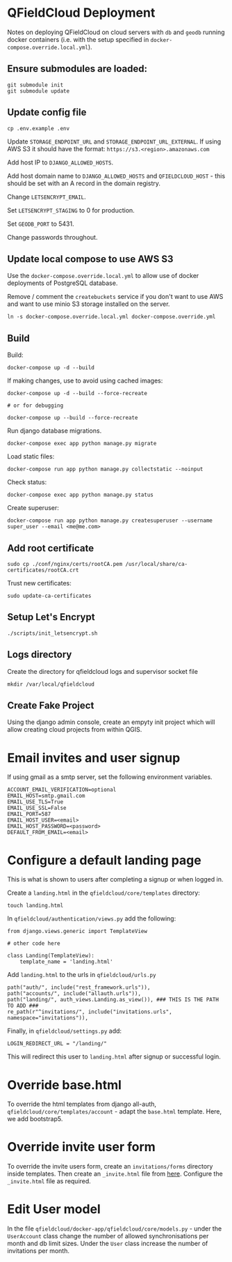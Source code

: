 # QFieldCloud Deployment

Notes on deploying QFieldCloud on cloud servers with `db` and `geodb` running docker containers (i.e. with the setup specified in `docker-compose.override.local.yml`).

## Ensure submodules are loaded:

```
git submodule init
git submodule update
```

## Update config file

```
cp .env.example .env
```

Update `STORAGE_ENDPOINT_URL` and `STORAGE_ENDPOINT_URL_EXTERNAL`. If using AWS S3 it should have the format: `https://s3.<region>.amazonaws.com`

Add host IP to `DJANGO_ALLOWED_HOSTS`. 

Add host domain name to `DJANGO_ALLOWED_HOSTS` and `QFIELDCLOUD_HOST` - this should be set with an A record in the domain registry.

Change `LETSENCRYPT_EMAIL`.

Set `LETSENCRYPT_STAGING` to 0 for production. 

Set `GEODB_PORT` to 5431.

Change passwords throughout. 

## Update local compose to use AWS S3

Use the `docker-compose.override.local.yml` to allow use of docker deployments of PostgreSQL database. 

Remove / comment the `createbuckets` service if you don't want to use AWS and want to use minio S3 storage installed on the server. 

```
ln -s docker-compose.override.local.yml docker-compose.override.yml
```

## Build


Build: 

```
docker-compose up -d --build
```

If making changes, use to avoid using cached images:

```
docker-compose up -d --build --force-recreate

# or for debugging

docker-compose up --build --force-recreate

```

Run django database migrations.
```
docker-compose exec app python manage.py migrate
```

Load static files:
```
docker-compose run app python manage.py collectstatic --noinput
```

Check status:

```
docker-compose exec app python manage.py status
```

Create superuser:

```
docker-compose run app python manage.py createsuperuser --username super_user --email <me@me.com>
```

## Add root certificate

```
sudo cp ./conf/nginx/certs/rootCA.pem /usr/local/share/ca-certificates/rootCA.crt
```

Trust new certificates:

```
sudo update-ca-certificates
```

## Setup Let's Encrypt

```
./scripts/init_letsencrypt.sh
```

## Logs directory
Create the directory for qfieldcloud logs and supervisor socket file

```
mkdir /var/local/qfieldcloud
```

## Create Fake Project

Using the django admin console, create an empyty init project which will allow creating cloud projects from within QGIS. 

# Email invites and user signup

If using gmail as a smtp server, set the following environment variables. 

```
ACCOUNT_EMAIL_VERIFICATION=optional
EMAIL_HOST=smtp.gmail.com
EMAIL_USE_TLS=True
EMAIL_USE_SSL=False
EMAIL_PORT=587
EMAIL_HOST_USER=<email>
EMAIL_HOST_PASSWORD=<password>
DEFAULT_FROM_EMAIL=<email>
```

# Configure a default landing page

This is what is shown to users after completing a signup or when logged in.

Create a `landing.html` in the `qfieldcloud/core/templates` directory:

```
touch landing.html
```

In `qfieldcloud/authentication/views.py` add the following:

```
from django.views.generic import TemplateView

# other code here

class Landing(TemplateView):
    template_name = 'landing.html'
```

Add `landing.html` to the urls in `qfieldcloud/urls.py`

```
path("auth/", include("rest_framework.urls")),
path("accounts/", include("allauth.urls")),
path("landing/", auth_views.Landing.as_view()), ### THIS IS THE PATH TO ADD ###
re_path(r"^invitations/", include("invitations.urls", namespace="invitations")),
```

Finally, in `qfieldcloud/settings.py` add:

```
LOGIN_REDIRECT_URL = "/landing/"
``` 

This will redirect this user to `landing.html` after signup or successful login. 

# Override base.html

To override the html templates from django all-auth, `qfieldcloud/core/templates/account` - adapt the `base.html` template. Here, we add bootstrap5. 

# Override invite user form

To override the invite users form, create an `invitations/forms` directory inside templates. Then create an `_invite.html` file from [here](https://github.com/jazzband/django-invitations). Configure the `_invite.html` file as required. 

# Edit User model

In the file `qfieldcloud/docker-app/qfieldcloud/core/models.py` - under the `UserAccount` class change the number of allowed synchronisations per month and db limit sizes. Under the `User` class increase the number of invitations per month.  